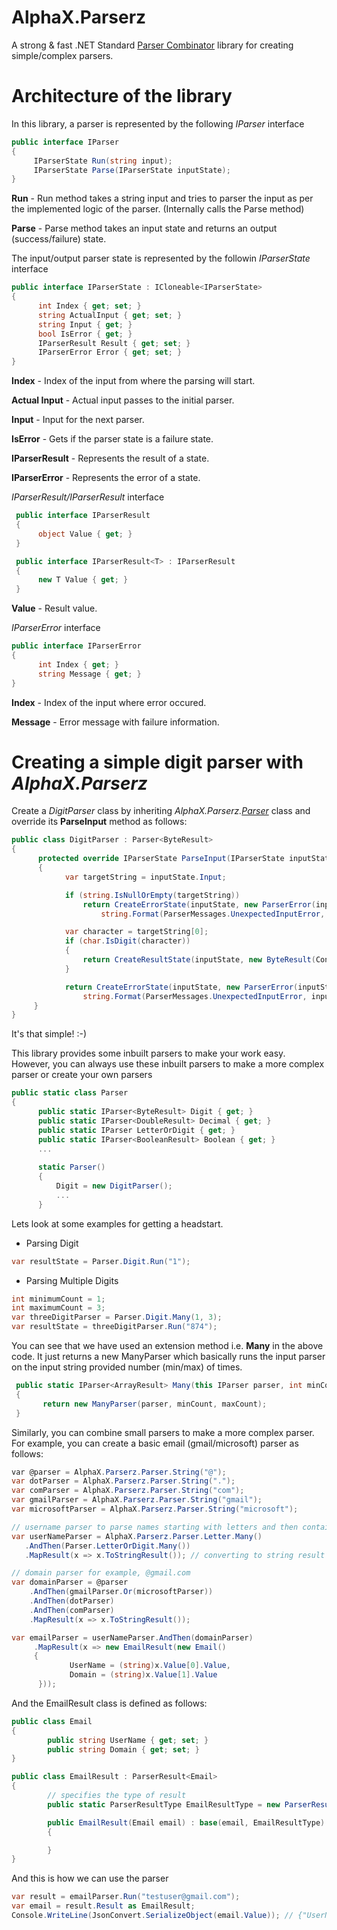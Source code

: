 # AlphaX.Parserz

A strong & fast .NET Standard [Parser Combinator](https://en.wikipedia.org/wiki/Parser_combinator#:~:text=In%20computer%20programming%2C%20a%20parser,new%20parser%20as%20its%20output.) library for creating simple/complex parsers. 

# Architecture of the library

In this library, a parser is represented by the following *IParser* interface
```c#
public interface IParser
{
     IParserState Run(string input);
     IParserState Parse(IParserState inputState);
}
```
**Run** - Run method takes a string input and tries to parser the input as per the implemented logic of the parser. (Internally calls the Parse method)

**Parse** - Parse method takes an input state and returns an output (success/failure) state.

The input/output parser state is represented by the followin *IParserState* interface
```c#
public interface IParserState : ICloneable<IParserState>
{
      int Index { get; set; }
      string ActualInput { get; set; }
      string Input { get; }
      bool IsError { get; }
      IParserResult Result { get; set; }
      IParserError Error { get; set; }
}
```
**Index** - Index of the input from where the parsing will start.

**Actual Input** - Actual input passes to the initial parser.

**Input** - Input for the next parser.

**IsError** - Gets if the parser state is a failure state.

**IParserResult** - Represents the result of a state.

**IParserError** - Represents the error of a state.

*IParserResult/IParserResult<T>* interface
```c#
 public interface IParserResult
 {
      object Value { get; }
 }

 public interface IParserResult<T> : IParserResult
 {
      new T Value { get; }
 }
```
**Value** - Result value.

*IParserError* interface
```c#
public interface IParserError
{
      int Index { get; }
      string Message { get; }
}
```
**Index** - Index of the input where error occured.

**Message** - Error message with failure information.

# Creating a simple digit parser with *AlphaX.Parserz*

Create a *DigitParser* class by inheriting *AlphaX.Parserz.[Parser<T>](https://github.com/kartikdeepsagar/AlphaX.Parserz/blob/master/AlphaX.Parserz/Parsers/ParserBase.cs)* class and override its **ParseInput** method as follows:
```c#
public class DigitParser : Parser<ByteResult>
{
      protected override IParserState ParseInput(IParserState inputState)
      {
            var targetString = inputState.Input;

            if (string.IsNullOrEmpty(targetString))
                return CreateErrorState(inputState, new ParserError(inputState.Index,
                    string.Format(ParserMessages.UnexpectedInputError, inputState.Index, ParserMessages.Digits, targetString)));

            var character = targetString[0];
            if (char.IsDigit(character))
            {
                return CreateResultState(inputState, new ByteResult(Convert.ToByte(character - '0')), inputState.Index + 1);
            }

            return CreateErrorState(inputState, new ParserError(inputState.Index, 
                string.Format(ParserMessages.UnexpectedInputError, inputState.Index, ParserMessages.Digits, targetString)));
     }
}
```
It's that simple! :-)

This library provides some inbuilt parsers to make your work easy. However, you can always use these inbuilt parsers to make a more complex parser or create your own parsers
```c#
public static class Parser
{
      public static IParser<ByteResult> Digit { get; }
      public static IParser<DoubleResult> Decimal { get; }
      public static IParser LetterOrDigit { get; }
      public static IParser<BooleanResult> Boolean { get; }
      ...
        
      static Parser()
      {
          Digit = new DigitParser();
          ...
      }
```

Lets look at some examples for getting a headstart.

* Parsing Digit
```c#
var resultState = Parser.Digit.Run("1");
```
* Parsing Multiple Digits
```c#
int minimumCount = 1;
int maximumCount = 3;
var threeDigitParser = Parser.Digit.Many(1, 3);
var resultState = threeDigitParser.Run("874");
```
You can see that we have used an extension method i.e. **Many** in the above code. It just returns a new ManyParser which basically runs the input parser on the input string provided number (min/max) of times.
```c#
 public static IParser<ArrayResult> Many(this IParser parser, int minCount = 0, int maxCount = -1)
 {
       return new ManyParser(parser, minCount, maxCount);
 }
```
Similarly, you can combine small parsers to make a more complex parser. For example, you can create a basic email (gmail/microsoft) parser as follows:
```c#
var @parser = AlphaX.Parserz.Parser.String("@");
var dotParser = AlphaX.Parserz.Parser.String(".");
var comParser = AlphaX.Parserz.Parser.String("com");
var gmailParser = AlphaX.Parserz.Parser.String("gmail");
var microsoftParser = AlphaX.Parserz.Parser.String("microsoft");

// username parser to parse names starting with letters and then containing letters/digits
var userNameParser = AlphaX.Parserz.Parser.Letter.Many()
   .AndThen(Parser.LetterOrDigit.Many())
   .MapResult(x => x.ToStringResult()); // converting to string result

// domain parser for example, @gmail.com
var domainParser = @parser
    .AndThen(gmailParser.Or(microsoftParser))
    .AndThen(dotParser)
    .AndThen(comParser)
    .MapResult(x => x.ToStringResult());

var emailParser = userNameParser.AndThen(domainParser)
     .MapResult(x => new EmailResult(new Email()
     {
             UserName = (string)x.Value[0].Value,
             Domain = (string)x.Value[1].Value
      }));
```
And the EmailResult class is defined as follows:
```c#
public class Email
{
        public string UserName { get; set; }
        public string Domain { get; set; }
}

public class EmailResult : ParserResult<Email>
{
        // specifies the type of result
        public static ParserResultType EmailResultType = new ParserResultType("email");

        public EmailResult(Email email) : base(email, EmailResultType)
        {

        }
}
```
And this is how we can use the parser
```c#
var result = emailParser.Run("testuser@gmail.com");
var email = result.Result as EmailResult;
Console.WriteLine(JsonConvert.SerializeObject(email.Value)); // {"UserName":"testuser","Domain":"@gmail.com"}
```

